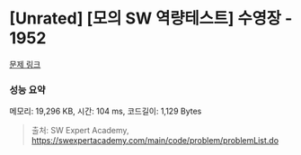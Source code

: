 # [Unrated] [모의 SW 역량테스트] 수영장 - 1952 

[문제 링크](https://swexpertacademy.com/main/code/problem/problemDetail.do?contestProbId=AV5PpFQaAQMDFAUq) 

### 성능 요약

메모리: 19,296 KB, 시간: 104 ms, 코드길이: 1,129 Bytes



> 출처: SW Expert Academy, https://swexpertacademy.com/main/code/problem/problemList.do